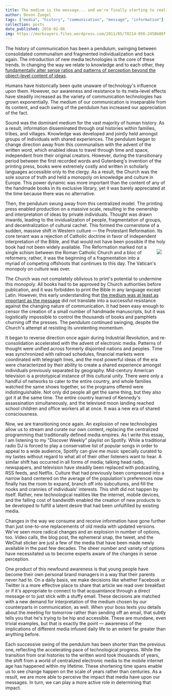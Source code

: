 ```yaml
---
title: The medium is the message... and we're finally starting to realize it
author: Devon Zuegel
tags: ["media", "history", "communication", "message", "information"]
collection: posts
date_published: 2016-02-06
img: https://marksayers.files.wordpress.com/2011/05/78214-050-2458b88f.jpg
---
```


The history of communication has been a pendulum, swinging between consolidated communalism and fragmented individualization and back again. The introduction of new media technologies is the core of these trends. In changing the way we relate to knowledge and to each other, they [fundamentally alter sense ratios and patterns of perception beyond the object-level content of ideas](http://www.philosophicalsociety.com/Archives/McLuhan's%20Insight%20Into%20The%20Media.htm).

Humans have historically been quite unaware of technology's influence upon them. However, our awareness and resistance to its meta-level effects have steadily increased as the variety of communication technologies has grown exponentially. The medium of our communication is inseparable from its content, and each swing of the pendulum has increased our appreciation of the fact.

Sound was the dominant medium for the vast majority of human history. As a result, information disseminated through oral histories within families, tribes, and villages. Knowledge was developed and jointly held amongst groups of individuals with shared experiences. The pendulum began to change direction away from this communalism with the advent of the written word, which enabled ideas to travel through time and space, independent from their original creators. However, during the transitionary period between the first recorded words and Gutenberg's invention of the printing press, books were extremely costly and written in scholarly languages accessible only to the clergy. As a result, the Church was the sole source of truth and held a monopoly on knowledge and culture in Europe. This power dynamic was more important than the content of any of the handmade books in its exclusive library, yet it was barely appreciated at the time because there was no alternative.

Then, the pendulum swung away from this centralized model. The printing press enabled production on a massive scale, resulting in the ownership and interpretation of ideas by private individuals. Thought was drawn inwards, leading to the invidualization of people, fragmentation of groups, and decentralization of cultural cachet. This formed the cornerstone of a sudden, massive shift in Western culture –– the Protestant Reformation. Its core tenant was a rejection of Catholic doctrine in favor of independent interpretation of the Bible, and that would not have been possible if the holy book had not been widely available. <img src='http://static.diffen.com/uploadz/9/91/Protestant-Branches.png' style='float: right; margin: 15px'/> The Reformation marked not a single schism between the Roman Catholic Church and a bloc of reformers; rather, it was the beginning of a fragmentation into a myriad of competing offshoots that continues to this day. The Vatican's monopoly on culture was over.

The Church was not completely oblivious to print's potential to undermine this monopoly. All books had to be approved by Church authorities before publication, and it was forbidden to print the Bible in any language except Latin. However, this early understanding that [the medium was at least as important as the message](http://www.psmag.com/nature-and-technology/medium-message-50-years-later-91552) did not translate into a successful resistance against the changing nature of communication. It had been easy enough to censor the creation of a small number of handmade manuscripts, but it was logistically impossible to control the thousands of books and pamphlets churning off the presses. The pendulum continued swinging, despite the Church's attempt at resisting its unrelenting momentum.

It began to reverse direction once again during Industrial Revolution, and re-consolidation accelerated with the advent of electronic media. Patterns of thought were unified across formerly disjointed nations and peoples. Time was synchronized with railroad schedules, financial markets were coordinated with telegraph lines, and the most powerful ideas of the era were characterized by their ability to create a shared experience amongst individuals previously separated by geography. Mid-century American television is a prototypical instance of this cultural unity. There were only a handful of networks to cater to the entire country, and whole families watched the same shows together, so the programs offered were indistinguishable. Not only did people all get the same thing, but they also got it at the same time. The entire country learned of Kennedy's assassination simultaneously, and the televised moon landing reached school children and office workers all at once. It was a new era of shared consciousness.

Now, we are transitioning once again. An explosion of new technologies allow us to stream and curate our own content, replacing the centralized programming that traditionally defined media empires. As I write this essay, I am listening to my "Discover Weekly" playlist on Spotify. While a traditional radio DJ is forced to play a conservative list of popular songs in order to appeal to a wide audience, Spotify can give me music specially curated to my tastes without regard to what all of their other listeners want to hear. A similar shift has occurred in all forms of media; talking head radio, newspapers, and television have steadily been replaced with podcasting, RSS feeds, and Netflix. Culture that had previously been compressed into a narrow band centered on the average of the population's preferences now finally has the room to expand, branch off into subcultures, and fill the nooks and crannies of individuals' interests. This shift did not happen by itself. Rather, new technological realities like the internet, mobile devices, and the falling cost of bandwidth enabled the creation of new products to be developed to fulfill a latent desire that had been unfulfilled by existing media.

Changes in the way we consume and receive information have gone further than just one-to-one replacements of old media with updated versions. We've seen more radical changes and an explosion in number of options, too. Video calls, the blog post, the ephemeral snap, the tweet, and the WeChat sticker are just a few of the media that have been made newly available in the past few decades. The sheer number and variety of options have necessitated us to become experts aware of the changes in sense perception.

One product of this newfound awareness is that young people have become their own personal brand managers in a way that their parents never had to. On a daily basis, we make decisions like whether Facebook or Twitter is a more effective place to share that article we read over breakfast or if it's appropriate to connect to that acquaintance through a direct message or to just stick with a stuffy email. These decisions are matched with a new demand for interpretation of the medium chosen by our counterparts in communication, as well. When your boss texts you details about the meeting for tomorrow rather than sending off an email, that subtly tells you that he's trying to be hip and accessible. These are mundane, even trivial examples, but that is exactly the point –– awareness of the implications of different media infused daily life to an extent far greater than anything before.

Each successive swing of the pendulum has been shorter than the previous one, reflecting the accelerating pace of technological progress. While the transition from oral histories to the written word took thousands of years, the shift from a world of centralized electronic media to the mobile internet age has happened within my lifetime. These shortening time spans enable us to see change happen on the scale of years rather than centuries. As a result, we are more able to perceive the impact that media have upon our messages. In turn, we can play a more active role in determining that impact.